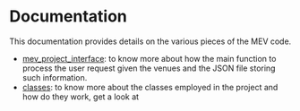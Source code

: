 # Documentation

This documentation provides details on the various pieces of the MEV code. 

-  [mev_project_interface](mev_project_interface.md): to know more about how the main function to process the user request given the venues and the JSON file storing such information.
-  [classes](CLASSES.md): to know more about the classes employed in the project and how do they work, get a look at 
